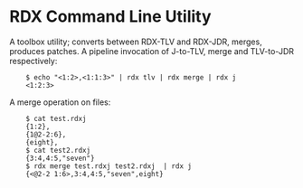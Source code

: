 #   RDX Command Line Utility

A toolbox utility; converts between RDX-TLV and RDX-JDR, merges, produces patches.
A pipeline invocation of J-to-TLV, merge and TLV-to-JDR respectively:
````
    $ echo "<1:2>,<1:1:3>" | rdx tlv | rdx merge | rdx j
    <1:2:3>
````
A merge operation on files:
````
    $ cat test.rdxj 
    {1:2},
    {1@2-2:6},
    {eight},
    $ cat test2.rdxj 
    {3:4,4:5,"seven"}
    $ rdx merge test.rdxj test2.rdxj  | rdx j
    {<@2-2 1:6>,3:4,4:5,"seven",eight}
````


